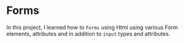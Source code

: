 # Forms
In this project, I learned how to `Forms` using Html using various Form elements, attributes and in addition to `input` types and attributes.